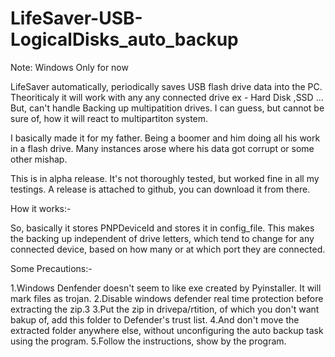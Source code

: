 # LifeSaver-USB-LogicalDisks_auto_backup

Note: Windows Only for now

LifeSaver automatically, periodically saves USB flash drive data into the PC. Theoriticaly it will work with any any connected drive ex - Hard Disk ,SSD ... But, can't handle Backing up multipatition drives. I can guess, but cannot be sure of, how it will react to multipartiton system.

I basically made it for my father. Being a boomer and him doing all his work in a flash drive. Many instances arose where his data got corrupt or some other mishap.

This is in alpha release. It's not thoroughly tested, but worked fine in all my testings.
A release is attached to github, you can download it from there.

How it works:-

So, basically it stores PNPDeviceId and stores it in config_file. This makes the backing up independent of drive letters, which tend to change for any connected device, based on how many or at which port they are connected.

Some Precautions:-

1.Windows Denfender doesn't seem to like exe created by Pyinstaller. It will mark files as trojan.
2.Disable windows defender real time protection before extracting the zip.3
3.Put the zip in drivepa/rtition, of which you don't want bakup of, add this folder to Defender's trust list.
4.And don't move the extracted folder anywhere else, without unconfiguring the auto backup task using the program.
5.Follow the instructions, show by the program.
